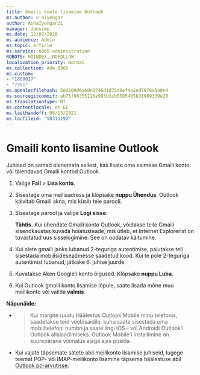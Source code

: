 ```yaml
---
title: Gmaili konto lisamine Outlook
ms.author: v-aiyengar
author: AshaIyengar21
manager: dansimp
ms.date: 12/07/2020
ms.audience: Admin
ms.topic: article
ms.service: o365-administration
ROBOTS: NOINDEX, NOFOLLOW
localization_priority: Normal
ms.collection: Adm_O365
ms.custom:
- "1800027"
- "7351"
ms.openlocfilehash: 58d109d6a69e3746d1d75d0ef4a2ed7876a5e0e4
ms.sourcegitcommit: ab75f66355116e995b3cb5505465b31989339e28
ms.translationtype: MT
ms.contentlocale: et-EE
ms.lasthandoff: 08/13/2021
ms.locfileid: "58315192"
---
```

# <a name="add-a-gmail-account-to-outlook"></a>Gmaili konto lisamine Outlook

Juhised on samad olenemata sellest, kas lisate oma esimese Gmaili konto või täiendavad Gmaili kontod Outlook.

1. Valige **Fail**  >  **Lisa konto**.
1. Sisestage oma meiliaadress ja klõpsake **nuppu Ühendus**. Outlook käivitab Gmaili akna, mis küsib teie parooli. 
1. Sisestage parool ja valige **Logi sisse**.

    **Tähtis.** Kui ühendate Gmaili konto Outlook, võidakse teile Gmaili sisendkaustas kuvada hoiatusteade, mis ütleb, et Internet Explorerist on tuvastatud uus sisselogimine. See on oodatav käitumine.

4. Kui olete gmaili jaoks lubanud 2-teguriga autentimise, palutakse teil sisestada mobiilsideseadmesse saadetud kood. Kui te pole 2-teguriga autentimist lubanud, jätkake 6. juhise juurde.
1. Kuvatakse Aken Google'i konto õigused. Klõpsake **nuppu Luba**.
1. Kui Outlook gmaili konto lisamise lõpule, saate lisada mõne muu meilikonto või valida **valmis**.

**Näpunäide:**
- > Kui märgite ruudu Häälestus Outlook Mobile minu telefonis, saadetakse teid veebisaidile, kuhu saate sisestada oma mobiiltelefoni numbri ja saate lingi iOS-i või Androidi Outlook'i Outlook allalaadimiseks. Outlook Mobile'i installimine on suurepärane võimalus ajaga ajas püsida.
- Kui vajate täpsemate sätete abil meilikonto lisamise juhiseid, lugege teemat POP- või IMAP-meilikonto lisamine täpsema häälestuse abil [Outlook pc-arvutisse.](https://support.microsoft.com/office/change-or-update-email-account-settings-in-outlook-for-windows-560a9065-3c3a-4ec5-a24f-cdb9a8d622a2#bkmk_advanced)
